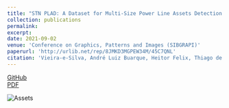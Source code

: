 ```yaml
---
title: "STN PLAD: A Dataset for Multi-Size Power Line Assets Detection in High-Resolution UAV Images"
collection: publications
permalink: 
excerpt: 
date: 2021-09-02
venue: 'Conference on Graphics, Patterns and Images (SIBGRAPI)'
paperurl: 'http://urlib.net/rep/8JMKD3MGPEW34M/45C7QNL'
citation: 'Vieira-e-Silva, André Luiz Buarque, Heitor Felix, Thiago de Menezes Chaves, Francisco Paulo Magalhães Simões, Veronica Teichrieb, Michel Mozinho dos Santos, Hemir da Cunha Santiago, Virginia Adélia Cordeiro Sgotti, and Henrique Baptista Duffles Teixeira Lott Neto. "STN PLAD: A Dataset for Multi-Size Power Line Assets Detection in High-Resolution UAV Images." <i> arXiv preprint arXiv:2108.07944</i> (2021).'
---
```


[GitHub](https://github.com/andreluizbvs/PLAD) <br />
[PDF](https://arxiv.org/pdf/2108.07944.pdf)

![Assets](https://i.imgur.com/7j6qe11.png)